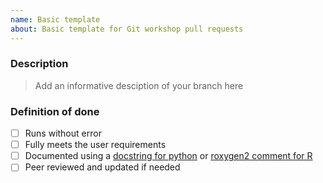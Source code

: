 ```yaml
---
name: Basic template
about: Basic template for Git workshop pull requests
---
```


### Description
> Add an informative desciption of your branch here

### Definition of done
- [ ] Runs without error
- [ ] Fully meets the user requirements
- [ ] Documented using a [docstring for python](https://peps.python.org/pep-0257/) or [roxygen2 comment for R](https://cran.r-project.org/web/packages/roxygen2/vignettes/roxygen2.html)
- [ ] Peer reviewed and updated if needed
